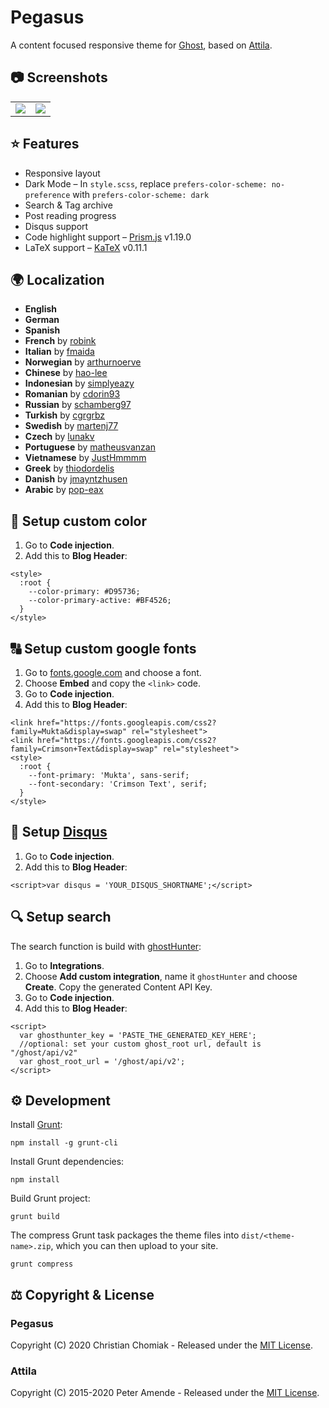 # Pegasus

A content focused responsive theme for [Ghost](https://github.com/tryghost/ghost/), based on [Attila](https://github.com/zutrinken/attila).

## 📷 Screenshots

<table>
<tr>
<td valign="top">
<img src="https://raw.githubusercontent.com/christianchomiak/pegasus/master/src/screenshot-desktop.jpg" />
</td>
<td valign="top">
<img src="https://raw.githubusercontent.com/christianchomiak/pegasus/master/src/screenshot-mobile.jpg" />
</td>
</tr>
</table>

## ⭐️ Features

* Responsive layout
* Dark Mode – In `style.scss`, replace `prefers-color-scheme: no-preference` with `prefers-color-scheme: dark`
* Search & Tag archive
* Post reading progress
* Disqus support
* Code highlight support – [Prism.js](https://prismjs.com/) v1.19.0
* LaTeX support – [KaTeX](https://katex.org/) v0.11.1

## 🌍 Localization

* __English__
* __German__
* __Spanish__
* __French__ by [robink](https://github.com/robink)
* __Italian__ by [fmaida](https://github.com/fmaida)
* __Norwegian__ by [arthurnoerve](https://github.com/arthurnoerve)
* __Chinese__ by [hao-lee](https://github.com/hao-lee)
* __Indonesian__ by [simplyeazy](https://github.com/simplyeazy)
* __Romanian__ by [cdorin93](https://github.com/cdorin93)
* __Russian__ by [schamberg97](https://github.com/schamberg97)
* __Turkish__ by [cgrgrbz](https://github.com/cgrgrbz)
* __Swedish__ by [martenj77](https://github.com/martenj77)
* __Czech__ by [lunakv](https://github.com/lunakv)
* __Portuguese__ by [matheusvanzan](https://github.com/matheusvanzan)
* __Vietnamese__ by [JustHmmmm](https://github.com/justhmmmm)
* __Greek__ by [thiodordelis](https://github.com/thiodordelis)
* __Danish__ by [jmayntzhusen](https://github.com/jmayntzhusen)
* __Arabic__ by [pop-eax](https://github.com/pop-eax)

## 🎨 Setup custom color

1. Go to __Code injection__.  
2. Add this to __Blog Header__:  
````
<style>
  :root {
    --color-primary: #D95736;
    --color-primary-active: #BF4526;
  }
</style>
````

## 🔠 Setup custom google fonts

1. Go to [fonts.google.com](https://fonts.google.com/) and choose a font.
2. Choose __Embed__ and copy the `<link>` code.
3. Go to __Code injection__.  
4. Add this to __Blog Header__:  
````
<link href="https://fonts.googleapis.com/css2?family=Mukta&display=swap" rel="stylesheet">
<link href="https://fonts.googleapis.com/css2?family=Crimson+Text&display=swap" rel="stylesheet">
<style>
  :root {
    --font-primary: 'Mukta', sans-serif;
    --font-secondary: 'Crimson Text', serif;
  }
</style>
````

## 💬 Setup [Disqus](https://disqus.com/)

1. Go to __Code injection__.
2. Add this to __Blog Header__:
````
<script>var disqus = 'YOUR_DISQUS_SHORTNAME';</script>
````

## 🔍 Setup search

The search function is build with [ghostHunter](https://github.com/jamalneufeld/ghostHunter):

1. Go to __Integrations__.  
2. Choose __Add custom integration__, name it `ghostHunter` and choose __Create__. Copy the generated Content API Key.  
3. Go to __Code injection__.  
4. Add this to __Blog Header__:  
````
<script>
  var ghosthunter_key = 'PASTE_THE_GENERATED_KEY_HERE';
  //optional: set your custom ghost_root url, default is "/ghost/api/v2"
  var ghost_root_url = '/ghost/api/v2';
</script>
````
## ⚙️ Development

Install [Grunt](https://gruntjs.com/getting-started/):

	npm install -g grunt-cli

Install Grunt dependencies:

	npm install

Build Grunt project:

	grunt build

The compress Grunt task packages the theme files into `dist/<theme-name>.zip`, which you can then upload to your site.

	grunt compress

## ⚖️ Copyright & License

### Pegasus
Copyright (C) 2020 Christian Chomiak - Released under the [MIT License](https://github.com/christianchomiak/pegasus/blob/master/LICENSE).

### Attila
Copyright (C) 2015-2020 Peter Amende - Released under the [MIT License](https://github.com/zutrinken/attila/blob/master/LICENSE).
